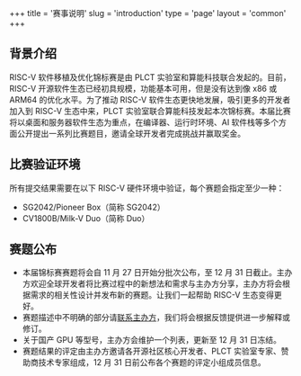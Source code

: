 +++
title = '赛事说明'
slug = 'introduction'
type = 'page'
layout = 'common'
+++

## 背景介绍

RISC-V 软件移植及优化锦标赛是由 PLCT 实验室和算能科技联合发起的。目前，RISC-V 开源软件生态已经初具规模，功能基本可用，但是没有达到像 x86 或 ARM64 的优化水平。为了推动 RISC-V 软件生态更快地发展，吸引更多的开发者加入到 RISC-V 生态中来，PLCT 实验室联合算能科技发起本次锦标赛。本届比赛将以桌面和服务器软件生态为重点，在编译器、运行时环境、AI 软件栈等多个方面公开提出一系列比赛题目，邀请全球开发者完成挑战并赢取奖金。

## 比赛验证环境

所有提交结果需要在以下 RISC-V 硬件环境中验证，每个赛题会指定至少一种：

- SG2042/Pioneer Box（简称 SG2042）
- CV1800B/Milk-V Duo（简称 Duo）

## 赛题公布

- 本届锦标赛赛题将会自 11 月 27 日开始分批次公布，至 12 月 31 日截止。主办方欢迎全球开发者将比赛过程中的新想法和需求与主办方分享，主办方将会根据需求的相关性设计并发布新的赛题。让我们一起帮助 RISC-V 生态变得更好。
- 赛题描述中不明确的部分请[联系主办方](mailto:rvspoc@cyberlimes.cn)，我们将会根据反馈提供进一步解释或修订。
- 关于国产 GPU 等型号，主办方会维护一个列表，更新至 12 月 31 日冻结。
- 赛题结果的评定由主办方邀请各开源社区核心开发者、PLCT 实验室专家、赞助商技术专家组成，12 月 31 日前公布各个赛题的评定小组成员信息。
